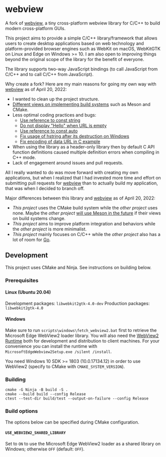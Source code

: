 # webview

A fork of [webview](https://github.com/webview/webview), a tiny cross-platform webview library for C/C++ to build modern cross-platform GUIs.

This project aims to provide a simple C/C++ library/framework that allows users to create desktop applications based on web technology and platform-provided browser engines such as WebKit on macOS, WebKitGTK on Linux and Edge on Windows >= 10. I am also open to improving things beyond the original scope of the library for the benefit of everyone.

The library supports two-way JavaScript bindings (to call JavaScript from C/C++ and to call C/C++ from JavaScript).

Why create a fork? Here are my main reasons for going my own way with [webview](https://github.com/webview/webview) as of April 20, 2022:

* I wanted to clean up the project structure.
* [Different views on implementing build systems](https://github.com/webview/webview/pull/699) such as Meson and CMake.
* Less optimal coding practices and bugs:
  * [Use reference to const string](https://github.com/webview/webview/pull/712)
  * [Do not display "Hello" when URL is empty](https://github.com/webview/webview/pull/713)
  * [Use reference to const auto](https://github.com/webview/webview/pull/715)
  * [Fix usage of hstring after its destruction on Windows](https://github.com/webview/webview/pull/716)
  * [Fix encoding of data URL in C example](https://github.com/webview/webview/pull/718)
* When using the library as a header-only library then by default C API function definitions caused multiple definition errors when compiling in C++ mode.
* Lack of engagement around issues and pull requests.

All I really wanted to do was move forward with creating my own applications, but when I realized that I had invested more time and effort on submitting pull requests for [webview](https://github.com/webview/webview) than to actually build my application, that was when I decided to branch off.

Major differences between this library and [webview](https://github.com/webview/webview) as of April 20, 2022:

* *This project* uses the CMake build system while the *other project* uses none. Maybe the *other project* [will use Meson in the future](https://github.com/webview/webview/pull/699) if their views on build systems change.
* *This project* aims to improve platform integration and behaviors while the *other project* is more minimalist.
* *This project* mainly focuses on C/C++ while the *other project* also has a lot of room for [Go](https://go.dev/).

## Development

This project uses CMake and Ninja. See instructions on building below.

### Prerequisites

#### Linux (Ubuntu 20.04)

Development packages: `libwebkit2gtk-4.0-dev`
Production packages: `libwebkit2gtk-4.0`

#### Windows

Make sure to run `scripts\windows\fetch_webview2.bat` first to retrieve the Microsoft Edge WebView2 loader library. You will also need the [WebView2 Runtime](https://go.microsoft.com/fwlink/p/?LinkId=2124703) both for development and distribution to client machines. For your convenience you can install the runtime with `MicrosoftEdgeWebview2Setup.exe /silent /install`.

You need Windows 10 SDK >= 1803 (10.0.17134.12) in order to use WebView2 (specify to CMake with `CMAKE_SYSTEM_VERSION`).

### Building

```
cmake -G Ninja -B build -S .
cmake --build build --config Release
ctest --test-dir build/test --output-on-failure --config Release
```

### Build options

The options below can be specified during CMake configuration.

#### `USE_WEBVIEW2_SHARED_LIBRARY`

Set to `ON` to use the Microsoft Edge WebView2 loader as a shared library on Windows; otherwise `OFF` (default: `OFF`).
